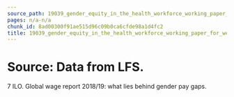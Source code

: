 ```yaml
---
source_path: 19039_gender_equity_in_the_health_workforce_working_paper_for_web_pdf.md
pages: n/a-n/a
chunk_id: 8ad00300f91ae515d96c09b0ca6cfde98a1d4fc2
title: 19039_gender_equity_in_the_health_workforce_working_paper_for_web_pdf
---
```

# Source: Data from LFS.

7 ILO. Global wage report 2018/19: what lies behind gender pay gaps.
